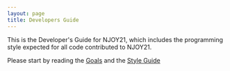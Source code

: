 ```yaml
---
layout: page
title: Developers Guide
---
```

This is the Developer's Guide for NJOY21, which includes the programming style expected for all code contributed to NJOY21.

Please start by reading the [Goals](Goals) and the [Style Guide](Style/)
